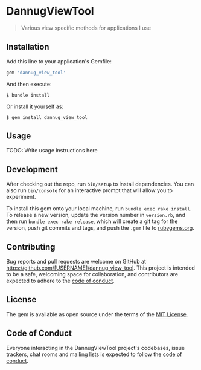 # DannugViewTool

> Various view specific methods for applications I use

## Installation

Add this line to your application's Gemfile:

```ruby
gem 'dannug_view_tool'
```

And then execute:

    $ bundle install

Or install it yourself as:

    $ gem install dannug_view_tool

## Usage

TODO: Write usage instructions here

## Development

After checking out the repo, run `bin/setup` to install dependencies. You can also run `bin/console` for an interactive prompt that will allow you to experiment.

To install this gem onto your local machine, run `bundle exec rake install`. To release a new version, update the version number in `version.rb`, and then run `bundle exec rake release`, which will create a git tag for the version, push git commits and tags, and push the `.gem` file to [rubygems.org](https://rubygems.org).

## Contributing

Bug reports and pull requests are welcome on GitHub at https://github.com/[USERNAME]/dannug_view_tool. This project is intended to be a safe, welcoming space for collaboration, and contributors are expected to adhere to the [code of conduct](https://github.com/[USERNAME]/dannug_view_tool/blob/master/CODE_OF_CONDUCT.md).


## License

The gem is available as open source under the terms of the [MIT License](https://opensource.org/licenses/MIT).

## Code of Conduct

Everyone interacting in the DannugViewTool project's codebases, issue trackers, chat rooms and mailing lists is expected to follow the [code of conduct](https://github.com/[USERNAME]/dannug_view_tool/blob/master/CODE_OF_CONDUCT.md).
